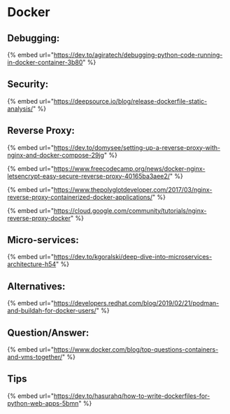 # Docker

## Debugging:

{% embed url="https://dev.to/agiratech/debugging-python-code-running-in-docker-container-3b80" %}



## Security:

{% embed url="https://deepsource.io/blog/release-dockerfile-static-analysis/" %}

## Reverse Proxy:

{% embed url="https://dev.to/domysee/setting-up-a-reverse-proxy-with-nginx-and-docker-compose-29jg" %}

{% embed url="https://www.freecodecamp.org/news/docker-nginx-letsencrypt-easy-secure-reverse-proxy-40165ba3aee2/" %}





{% embed url="https://www.thepolyglotdeveloper.com/2017/03/nginx-reverse-proxy-containerized-docker-applications/" %}

{% embed url="https://cloud.google.com/community/tutorials/nginx-reverse-proxy-docker" %}

## Micro-services:

{% embed url="https://dev.to/kgoralski/deep-dive-into-microservices-architecture-h54" %}

## Alternatives:

{% embed url="https://developers.redhat.com/blog/2019/02/21/podman-and-buildah-for-docker-users/" %}

## Question/Answer:

{% embed url="https://www.docker.com/blog/top-questions-containers-and-vms-together/" %}

## Tips 

{% embed url="https://dev.to/hasurahq/how-to-write-dockerfiles-for-python-web-apps-5bmn" %}



